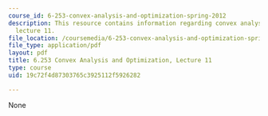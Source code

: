 ```yaml
---
course_id: 6-253-convex-analysis-and-optimization-spring-2012
description: This resource contains information regarding convex analysis and optimization,
  lecture 11.
file_location: /coursemedia/6-253-convex-analysis-and-optimization-spring-2012/19c72f4d87303765c3925112f5926282_MIT6_253S12_lec11.pdf
file_type: application/pdf
layout: pdf
title: 6.253 Convex Analysis and Optimization, Lecture 11
type: course
uid: 19c72f4d87303765c3925112f5926282

---
```

None